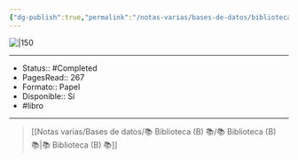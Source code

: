 ```yaml
---
{"dg-publish":true,"permalink":"/notas-varias/bases-de-datos/biblioteca-b/b-el-festin-de-la-muerte/"}
---
```



![|150](http://books.google.com/books/content?id=UHTHDwAAQBAJ&printsec=frontcover&img=1&zoom=1&edge=curl&source=gbs_api)

---

- Status:: #Completed 
- PagesRead:: 267 
- Formato:: Papel 
- Disponible:: Sí 
- #libro 

---

> [[Notas varias/Bases de datos/📚 Biblioteca (B) 📚/📚 Biblioteca (B) 📚\|📚 Biblioteca (B) 📚]]